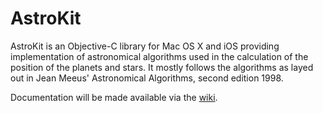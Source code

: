 AstroKit
========

AstroKit is an Objective-C library for Mac OS X and iOS providing implementation of astronomical algorithms used 
in the calculation of the position of the planets and stars. It mostly follows the algorithms as layed out in Jean Meeus' 
Astronomical Algorithms, second edition 1998.

Documentation will be made available via the [wiki](https://github.com/lapsedPacifist/astrokit/wiki). 
